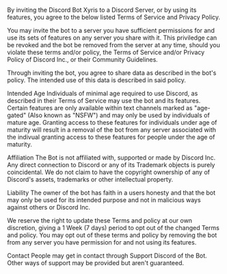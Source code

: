 By inviting the Discord Bot Xyris to a Discord Server, or by using its features, you agree to the below listed Terms of Service and Privacy Policy.

You may invite the bot to a server you have sufficient permissions for and use its sets of features on any server you share with it. This priviledge can be revoked and the bot be removed from the server at any time, should you violate these terms and/or policy, the Terms of Service and/or Privacy Policy of Discord Inc., or their Community Guidelines.

Through inviting the bot, you agree to share data as described in the bot's policy. The intended use of this data is described in said policy.

Intended Age
Individuals of minimal age required to use Discord, as described in their Terms of Service may use the bot and its features.
Certain features are only available within text channels marked as "age-gated" (Also known as "NSFW") and may only be used by individuals of mature age. Granting access to these features for individuals under age of maturity will result in a removal of the bot from any server associated with the indivual granting access to these features for people under the age of maturity.

Affiliation
The Bot is not affiliated with, supported or made by Discord Inc.
Any direct connection to Discord or any of its Trademark objects is purely coincidental. We do not claim to have the copyright ownership of any of Discord's assets, trademarks or other intellectual property.

Liability
The owner of the bot has faith in a users honesty and that the bot may only be used for its intended purpose and not in malicious ways against others or Discord Inc.

We reserve the right to update these Terms and policy at our own discretion, giving a 1 Week (7 days) period to opt out of the changed Terms and policy. You may opt out of these terms and policy by removing the bot from any server you have permission for and not using its features.

Contact
People may get in contact through Support Discord of the Bot.
Other ways of support may be provided but aren't guaranteed.

